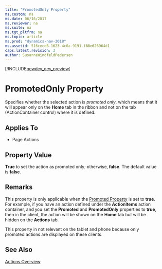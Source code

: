 ```yaml
---
title: "PromotedOnly Property"
ms.custom: na
ms.date: 06/16/2017
ms.reviewer: na
ms.suite: na
ms.tgt_pltfrm: na
ms.topic: article
ms.prod: "dynamics-nav-2018"
ms.assetid: 516cecd6-1623-4c0a-9191-f88e626964d1
caps.latest.revision: 3
author: SusanneWindfeldPedersen
---
```


[!INCLUDE[newdev_dev_preview](../includes/newdev_dev_preview.md)]

# PromotedOnly Property
Specifies whether the selected action is *promoted only*, which means that it will appear only on the **Home** tab in the ribbon and not on the tab (ActionContainer control) where it is defined.  
  
## Applies To  
  
-   Page Actions  
  
## Property Value  
 **True** to set the action as promoted only; otherwise, **false**. The default value is **false**.  
  
## Remarks  
 This property is only applicable when the [Promoted Property](devenv-promoted-property.md) is set to **true**. For example, if you have an action defined under the **ActionItems** action container, and you set the **Promoted** and **PromotedOnly** properties to **true**, then in the client, the action will be shown on the **Home** tab but will be hidden on the **Actions** tab.  
  
 This property in not relevant on the tablet and phone because only promoted actions are displayed on these clients.  
  
## See Also  
<!--
 [How to: Promote Actions on Pages](../devenv-How-to-Promote-Actions-on-Pages.md)   
 [How to: Add Actions to a Page](../devenv-How-to-Add-Actions-to-a-Page.md)   -->
 [Actions Overview](../devenv-actions-overview.md)